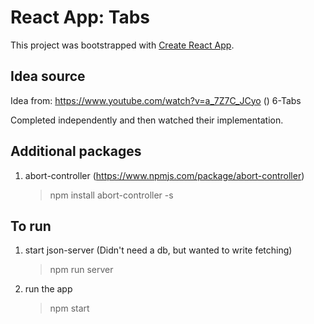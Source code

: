 # React App: Tabs

This project was bootstrapped with [Create React App](https://github.com/facebook/create-react-app).

## Idea source
Idea from:
https://www.youtube.com/watch?v=a_7Z7C_JCyo
() 6-Tabs

Completed independently and then watched their implementation.

## Additional packages
1. abort-controller (https://www.npmjs.com/package/abort-controller)
    > npm install abort-controller -s

## To run
1. start json-server (Didn't need a db, but wanted to write fetching)
    > npm run server

2. run the app
    > npm start